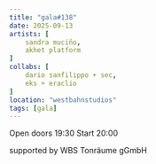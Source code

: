 ```yaml
---
title: "gala#138"
date: 2025-09-13
artists: [
	sandra muciño,
	akhet platform
]
collabs: [
	dario sanfilippo + sec,
	eks + eraclio
]
location: "westbahnstudios"
tags: [gala]
---
```

Open doors 19:30
Start 20:00		

supported by WBS Tonräume gGmbH
